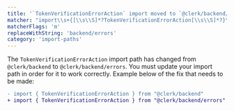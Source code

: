 ```yaml
---
title: '`TokenVerificationErrorAction` import moved to `@clerk/backend/errors`'
matcher: "import\\s+{[\\s\\S]*?TokenVerificationErrorAction[\\s\\S]*?}\\s+from\\s+['\"]@clerk\\/(backend)(?!\/errors)['\"]"
matcherFlags: 'm'
replaceWithString: 'backend/errors'
category: 'import-paths'
---
```


The `TokenVerificationErrorAction` import path has changed from `@clerk/backend` to `@clerk/backend/errors`. You must update your import path in order for it to work correctly. Example below of the fix that needs to be made:

```diff
- import { TokenVerificationErrorAction } from "@clerk/backend"
+ import { TokenVerificationErrorAction } from "@clerk/backend/errors"
```

